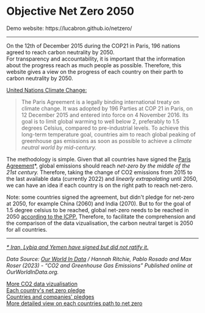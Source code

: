 <h1>Objective Net Zero 2050</h1>
Demo website: https://lucabron.github.io/netzero/
<hr>
<p>On the 12th of December 2015 during the COP21 in Paris, 196 nations agreed to reach carbon neutrality by 2050.</br>
For transparency and accountability, it is important that the information about the progress reach as much people as possible.
Therefore, this website gives a view on the progress of each country on their parth to carbon neutrality by 2050.</p>
<p><a href='https://unfccc.int/process-and-meetings/the-paris-agreement/the-paris-agreement'>United Nations Climate Change:</a></p>
<blockquote>The Paris Agreement is a legally binding international treaty on climate change. It was adopted by 196 Parties at COP 21 in Paris, on 12 December 2015 and entered into force on 4 November 2016.
Its goal is to limit global warming to well below 2, preferably to 1.5 degrees Celsius, compared to pre-industrial levels.
To achieve this long-term temperature goal, countries aim to reach global peaking of greenhouse gas emissions as soon as possible to achieve a <em>climate neutral world by mid-century.</em>
</blockquote>
<p>The methodology is simple. Given that all countries have signed the <a href="https://en.wikipedia.org/wiki/Paris_Agreement">Paris Agreement</a>*,
global emissions should reach <em>net-zero by the middle of the 21st century.</em>
Therefore, taking the change of CO2 emissions from 2015 to the last available data (currently 2022) and <em>linearly extrapolating</em> until 2050,
we can have an idea if each country is on the right path to reach net-zero.</p>
<p>Note: some countries signed the agreement, but didn't pledge for net-zero at 2050, for example China (2060) and India (2070).
But to for the goal of 1.5 degree celsius to be reached, global net-zero needs to be reached in 2050 <a href="https://www.ipcc.ch/sr15/chapter/spm/">according to the ICPP.</a>
Therefore, to facilitate the comprehension and the comparison of the data vizualisation, the carbon neutral target is 2050 for all countries.</p>
<hr>
<p><i><a href="https://en.wikipedia.org/wiki/List_of_parties_to_the_Paris_Agreement">* Iran, Lybia and Yemen have signed but did not ratify it.</a></i></p>	
<cite>Data Source: <a href='https://github.com/owid/co2-data'>Our World In Data</a> / Hannah Ritchie, Pablo Rosado and Max Roser (2023) - “CO2 and Greenhouse Gas Emissions” Published online at OurWorldInData.org.</cite>
<p><a href="https://ourworldindata.org/co2-emissions">More CO2 data vizualisation</a><br>
<a href="https://eciu.net/netzerotracker">Each country's net zero pledge</a><br>
<a href="https://zerotracker.net/">Countries and companies' pledges</a><br>
<a href="https://climateactiontracker.org/">More detailed view on each countries path to net zero</a></p>
<!-- Interactive world map data visualization of each country effort toward net-zero emission.
Using Mapbox and GeoJson. Interactive graphs made using bokeh.-->